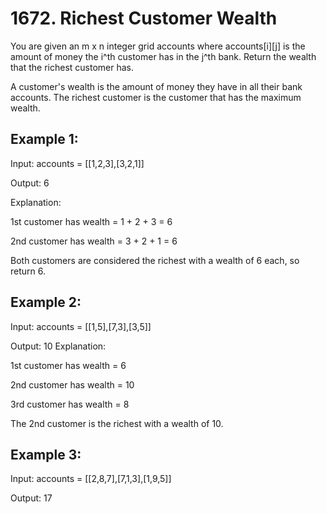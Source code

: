 # 1672. Richest Customer Wealth

You are given an m x n integer grid accounts where accounts[i][j] is the amount of money the i^th customer has in the j^th bank. Return the wealth that the richest customer has.

A customer's wealth is the amount of money they have in all their bank accounts. The richest customer is the customer that has the maximum wealth.

## Example 1:

Input: accounts = [[1,2,3],[3,2,1]]

Output: 6

Explanation:

1st customer has wealth = 1 + 2 + 3 = 6

2nd customer has wealth = 3 + 2 + 1 = 6

Both customers are considered the richest with a wealth of 6 each, so return 6.

## Example 2:

Input: accounts = [[1,5],[7,3],[3,5]]

Output: 10
Explanation:

1st customer has wealth = 6

2nd customer has wealth = 10

3rd customer has wealth = 8

The 2nd customer is the richest with a wealth of 10.

## Example 3:

Input: accounts = [[2,8,7],[7,1,3],[1,9,5]]

Output: 17
